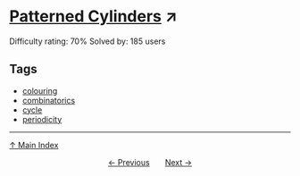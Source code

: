 # [Patterned Cylinders](https://projecteuler.net/problem=651) ↗️

Difficulty rating: 70%
Solved by: 185 users
## Tags

- [colouring](../tags/colouring.md)
- [combinatorics](../tags/combinatorics.md)
- [cycle](../tags/cycle.md)
- [periodicity](../tags/periodicity.md)



---

[↑ Main Index](../README.md)


<div align=center><a href='650.md'>← Previous</a> &nbsp;&nbsp; &nbsp;&nbsp;  <a href='652.md'>Next →</a></div>
